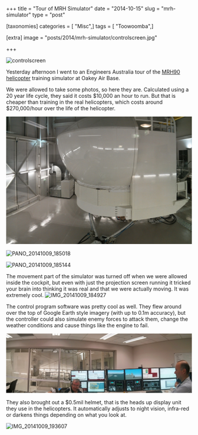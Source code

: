 +++
title = "Tour of MRH Simulator"
date = "2014-10-15"
slug = "mrh-simulator"
type = "post"

[taxonomies]
categories = [ "Misc",]
tags = [ "Toowoomba",]

[extra]
image = "posts/2014/mrh-simulator/controlscreen.jpg"

+++

![controlscreen](controlscreen.jpg)

Yesterday afternoon I went to an Engineers Australia tour of the [MRH90 helicopter](https://en.wikipedia.org/wiki/NHIndustries_NH90#Australia) training simulator at Oakey Air Base.

We were allowed to take some photos, so here they are. Calculated using a 20 year life cycle, they said it costs $10,000 an hour to run. But that is cheaper than training in the real helicopters, which costs around $270,000/hour over the life of the helicopter.

![PANO_20141009_182737](pano_20141009_182737.jpg)

![PANO_20141009_185018](pano_20141009_185018.jpg)

![PANO_20141009_185144](pano_20141009_185144.jpg)

The movement part of the simulator was turned off when we were allowed inside the cockpit, but even with just the projection screen running it tricked your brain into thinking it was real and that we were actually moving. It was extremely cool.
![IMG_20141009_184927](img_20141009_184927.jpg)

The control program software was pretty cool as well. They flew around over the top of Google Earth style imagery (with up to 0.1m accuracy), but the controller could also simulate enemy forces to attack them, change the weather conditions and cause things like the engine to fail.

![PANO_20141009_191506](pano_20141009_191506.jpg)

They also brought out a $0.5mil helmet, that is the heads up display unit they use in the helicopters. It automatically adjusts to night vision, infra-red or darkens things depending on what you look at.

![IMG_20141009_193607](img_20141009_193607.jpg)